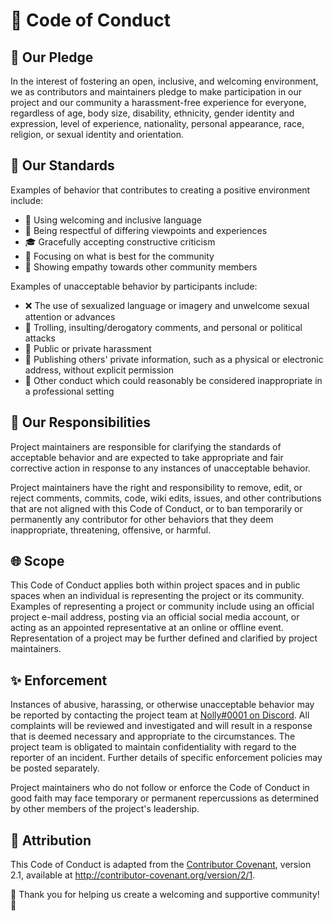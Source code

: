 # 🌈 Code of Conduct


## 🤝 Our Pledge
In the interest of fostering an open, inclusive, and welcoming environment, we as contributors and maintainers pledge to make participation in our project and our community a harassment-free experience for everyone, regardless of age, body size, disability, ethnicity, gender identity and expression, level of experience, nationality, personal appearance, race, religion, or sexual identity and orientation.


## 🌟 Our Standards
Examples of behavior that contributes to creating a positive environment include:
- 🌈 Using welcoming and inclusive language
- 🙏 Being respectful of differing viewpoints and experiences
- 🎓 Gracefully accepting constructive criticism
- 🎯 Focusing on what is best for the community
- 💖 Showing empathy towards other community members

Examples of unacceptable behavior by participants include:
- ❌ The use of sexualized language or imagery and unwelcome sexual attention or advances
- 🚫 Trolling, insulting/derogatory comments, and personal or political attacks
- 🚷 Public or private harassment
- 📵 Publishing others' private information, such as a physical or electronic address, without explicit permission
- 🚧 Other conduct which could reasonably be considered inappropriate in a professional setting


## 🚀 Our Responsibilities
Project maintainers are responsible for clarifying the standards of acceptable behavior and are expected to take appropriate and fair corrective action in response to any instances of unacceptable behavior.

Project maintainers have the right and responsibility to remove, edit, or reject comments, commits, code, wiki edits, issues, and other contributions that are not aligned with this Code of Conduct, or to ban temporarily or permanently any contributor for other behaviors that they deem inappropriate, threatening, offensive, or harmful.


## 🌐 Scope
This Code of Conduct applies both within project spaces and in public spaces when an individual is representing the project or its community. Examples of representing a project or community include using an official project e-mail address, posting via an official social media account, or acting as an appointed representative at an online or offline event. Representation of a project may be further defined and clarified by project maintainers.


## ✨ Enforcement
Instances of abusive, harassing, or otherwise unacceptable behavior may be reported by contacting the project team at [Nolly#0001 on Discord](https://discord.com/users/1030561407411966064). All complaints will be reviewed and investigated and will result in a response that is deemed necessary and appropriate to the circumstances. The project team is obligated to maintain confidentiality with regard to the reporter of an incident. Further details of specific enforcement policies may be posted separately.

Project maintainers who do not follow or enforce the Code of Conduct in good faith may face temporary or permanent repercussions as determined by other members of the project's leadership.


## 🌱 Attribution
This Code of Conduct is adapted from the [Contributor Covenant](https://www.contributor-covenant.org/), version 2.1, available at http://contributor-covenant.org/version/2/1.

💖 Thank you for helping us create a welcoming and supportive community! 🚀